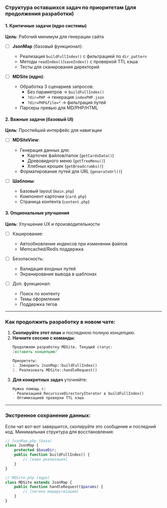 ### Структура оставшихся задач по приоритетам (для продолжения разработки)

#### **1. Критичные задачи (ядро системы)**
**Цель**: Рабочий минимум для генерации сайта
- [ ] **JsonMap** (базовый функционал):
  - Реализация `buildFullIndex()` с фильтрацией по `dir_pattern`
  - Методы `readIndex()`/`saveIndex()` с проверкой TTL кэша
  - Тесты для сканирования директорий

- [ ] **MDSite (ядро)**:
  - Обработка 3 сценариев запросов:
    - Без параметров → `buildFullIndex()`
    - `?dir=PHP` → генерация `indexPHP.json`
    - `?dir=PHP&file=*` → фильтрация путей
  - Парсеры превью для MD/PHP/HTML

#### **2. Важные задачи (базовый UI)**
**Цель**: Простейший интерфейс для навигации
- [ ] **MDSiteView**:
  - Генерация данных для:
    - Карточек файлов/папок (`getCardsData()`)
    - Древовидного меню (`getTreeMenu()`)
    - Хлебных крошек (`getBreadcrumbs()`)
  - Форматирование путей для URL (`generateUrl()`)

- [ ] **Шаблоны**:
  - Базовый layout (`main.php`)
  - Компонент карточки (`card.php`)
  - Страница контента (`content.php`)

#### **3. Опциональные улучшения**
**Цель**: Улучшение UX и производительности
- [ ] Кэширование:
  - Автообновление индексов при изменении файлов
  - Memcached/Redis поддержка

- [ ] Безопасность:
  - Валидация входных путей
  - Экранирование вывода в шаблонах

- [ ] Доп. функционал:
  - Поиск по контенту
  - Темы оформления
  - Поддержка тегов

---

### Как продолжить разработку в новом чате:
1. **Скопируйте этот план** и последнюю полную концепцию.
2. **Начните сессию с команды**:
   ```markdown
   Продолжаем разработку MDSite. Текущий статус:
   [вставить концепцию]
   
   Приоритеты:
   1. Завершить JsonMap::buildFullIndex()
   2. Реализовать MDSite::handleRequest()
   ```
3. **Для конкретных задач** уточняйте:
   ```markdown
   Нужна помощь с:
   - Реализацией RecursiveDirectoryIterator в buildFullIndex()
   - Оптимизацией проверки TTL кэша
   ```

---

### Экстренное сохранение данных:
Если чат вот-вот завершится, скопируйте это сообщение и последний код. Минимальная структура для восстановления:
```php
// JsonMap.php (база)
class JsonMap {
    protected $baseDir;
    public function buildFullIndex() {
        // [ваша реализация]
    }
}

// MDSite.php (ядро)
class MDSite extends JsonMap {
    public function handleRequest($params) {
        // [логика маршрутизации]
    }
}
```


